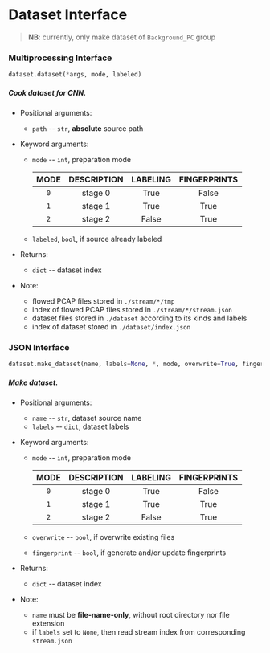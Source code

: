 # Dataset Interface

 > __NB__: currently, only make dataset of `Background_PC` group

### Multiprocessing Interface

```python
dataset.dataset(*args, mode, labeled)
```

##### Cook dataset for CNN.

 - Positional arguments:
    * `path` -- `str`, **absolute** source path

 - Keyword arguments:
    * `mode` -- `int`, preparation mode
    
        | MODE | DESCRIPTION | LABELING | FINGERPRINTS |
        | :--: | :---------: | :------: | :----------: |
        | `0`  |   stage 0   |   True   |    False     |
        | `1`  |   stage 1   |   True   |     True     |
        | `2`  |   stage 2   |  False   |     True     |

    * `labeled`, `bool`, if source already labeled

 - Returns:
    * `dict` -- dataset index

 - Note:
 	* flowed PCAP files stored in `./stream/*/tmp`
 	* index of flowed PCAP files stored in `./stream/*/stream.json`
 	* dataset files stored in `./dataset` according to its kinds and labels
 	* index of dataset stored in `./dataset/index.json`

### JSON Interface

```python
dataset.make_dataset(name, labels=None, *, mode, overwrite=True, fingerprint=False)
```

##### Make dataset.

 - Positional arguments:
    * `name` -- `str`, dataset source name
    * `labels` -- `dict`, dataset labels

 - Keyword arguments:
    * `mode` -- `int`, preparation mode
    
        | MODE | DESCRIPTION | LABELING | FINGERPRINTS |
        | :--: | :---------: | :------: | :----------: |
        | `0`  |   stage 0   |   True   |    False     |
        | `1`  |   stage 1   |   True   |     True     |
        | `2`  |   stage 2   |  False   |     True     |

    * `overwrite` -- `bool`, if overwrite existing files
    * `fingerprint` -- `bool`, if generate and/or update fingerprints

 - Returns:
    * `dict` -- dataset index

 - Note:
 	* `name` must be **file-name-only**, without root directory nor file extension
 	* if `labels` set to `None`, then read stream index from corresponding `stream.json`
